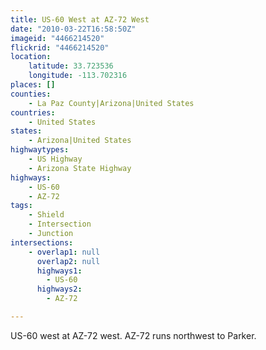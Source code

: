 ```yaml
---
title: US-60 West at AZ-72 West
date: "2010-03-22T16:58:50Z"
imageid: "4466214520"
flickrid: "4466214520"
location:
    latitude: 33.723536
    longitude: -113.702316
places: []
counties:
    - La Paz County|Arizona|United States
countries:
    - United States
states:
    - Arizona|United States
highwaytypes:
    - US Highway
    - Arizona State Highway
highways:
    - US-60
    - AZ-72
tags:
    - Shield
    - Intersection
    - Junction
intersections:
    - overlap1: null
      overlap2: null
      highways1:
        - US-60
      highways2:
        - AZ-72

---
```

US-60 west at AZ-72 west.  AZ-72 runs northwest to Parker.